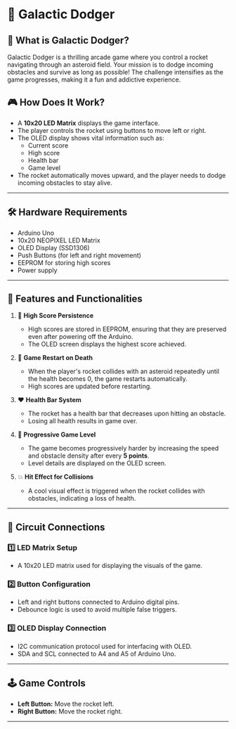 # 🚀 Galactic Dodger 

## 🌌 What is Galactic Dodger?
Galactic Dodger is a thrilling arcade game where you control a rocket navigating through an asteroid field. Your mission is to dodge incoming obstacles and survive as long as possible! The challenge intensifies as the game progresses, making it a fun and addictive experience.

## 🎮 How Does It Work?
- A **10x20 LED Matrix** displays the game interface.
- The player controls the rocket using buttons to move left or right.
- The OLED display shows vital information such as:
  - Current score
  - High score
  - Health bar
  - Game level
- The rocket automatically moves upward, and the player needs to dodge incoming obstacles to stay alive.

---

## 🛠️ Hardware Requirements
- Arduino Uno
- 10x20 NEOPIXEL LED Matrix
- OLED Display (SSD1306)
- Push Buttons (for left and right movement)
- EEPROM for storing high scores
- Power supply 

---

## 📜 Features and Functionalities
1. 🎯 **High Score Persistence**  
   - High scores are stored in EEPROM, ensuring that they are preserved even after powering off the Arduino.
   - The OLED screen displays the highest score achieved.

2. 🔁 **Game Restart on Death**  
   - When the player's rocket collides with an asteroid repeatedly until the health becomes 0, the game restarts automatically.
   - High scores are updated before restarting.

3. ❤️ **Health Bar System**  
   - The rocket has a health bar that decreases upon hitting an obstacle.
   - Losing all health results in game over.

4. 🚀 **Progressive Game Level**  
   - The game becomes progressively harder by increasing the speed and obstacle density after every **5 points**.
   - Level details are displayed on the OLED screen.

5. 💥 **Hit Effect for Collisions**  
   - A cool visual effect is triggered when the rocket collides with obstacles, indicating a loss of health.

---

## 🔧 Circuit Connections
### 1️⃣ **LED Matrix Setup**
- A 10x20 LED matrix used for displaying the visuals of the game.

### 2️⃣ **Button Configuration**
- Left and right buttons connected to Arduino digital pins.
- Debounce logic is used to avoid multiple false triggers.

### 3️⃣ **OLED Display Connection**
- I2C communication protocol used for interfacing with OLED.
- SDA and SCL connected to A4 and A5 of Arduino Uno.

---

## 🕹️ Game Controls
- **Left Button:** Move the rocket left.
- **Right Button:** Move the rocket right.

---


 
